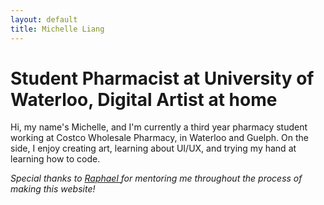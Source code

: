 ```yaml
---
layout: default
title: Michelle Liang
---
```


# Student Pharmacist at University of Waterloo, Digital Artist at home

Hi, my name's Michelle, and I'm currently a third year pharmacy student working at Costco Wholesale Pharmacy, in Waterloo and Guelph. On the side, I enjoy creating art, learning about UI/UX, and trying my hand at learning how to code.



<i> Special thanks to 
    <a href="https://www.raphaelkoh.me"> Raphael </a> 
for mentoring me throughout the process of making this website!
